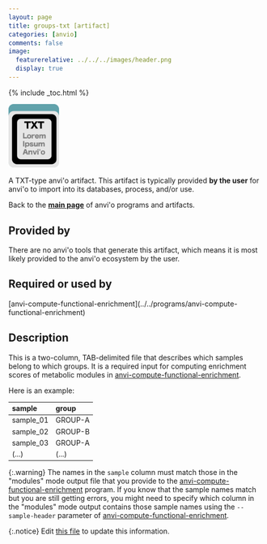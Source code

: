 ```yaml
---
layout: page
title: groups-txt [artifact]
categories: [anvio]
comments: false
image:
  featurerelative: ../../../images/header.png
  display: true
---
```



{% include _toc.html %}


<img src="../../images/icons/TXT.png" alt="TXT" style="width:100px; border:none" />

A TXT-type anvi'o artifact. This artifact is typically provided **by the user** for anvi'o to import into its databases, process, and/or use.

Back to the **[main page](../../)** of anvi'o programs and artifacts.

## Provided by


There are no anvi'o tools that generate this artifact, which means it is most likely provided to the anvi'o ecosystem by the user.


## Required or used by


<p style="text-align: left" markdown="1"><span class="artifact-r">[anvi-compute-functional-enrichment](../../programs/anvi-compute-functional-enrichment)</span></p>


## Description

This is a two-column, TAB-delimited file that describes which samples belong to which groups. It is a required input for computing enrichment scores of metabolic modules in <span class="artifact-n">[anvi-compute-functional-enrichment](/software/anvio/help/main/programs/anvi-compute-functional-enrichment)</span>.

Here is an example:

|sample|group|
|:--|:--|
|sample_01|GROUP-A|
|sample_02|GROUP-B|
|sample_03|GROUP-A|
|(...)|(...)|

{:.warning}
The names in the `sample` column must match those in the "modules" mode output file that you provide to the <span class="artifact-n">[anvi-compute-functional-enrichment](/software/anvio/help/main/programs/anvi-compute-functional-enrichment)</span> program. If you know that the sample names match but you are still getting errors, you might need to specify which column in the "modules" mode output contains those sample names using the `--sample-header` parameter of <span class="artifact-n">[anvi-compute-functional-enrichment](/software/anvio/help/main/programs/anvi-compute-functional-enrichment)</span>. 


{:.notice}
Edit [this file](https://github.com/merenlab/anvio/tree/master/anvio/docs/artifacts/groups-txt.md) to update this information.

